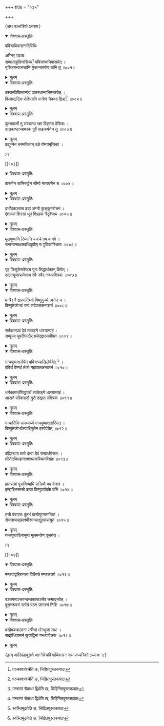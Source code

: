 +++
title = "०३५"

+++

\{अथ पञ्चत्रिंशो ऽध्यायः\}


<details open><summary>विश्वास-प्रस्तुतिः</summary>

पवित्राधिवासनादिविधिः  
    
अग्निर् उवाच  
सम्पाताहुतिनासिच्य[^२] पवित्राण्यधिवासयेत् ।  
नृसिंहमन्त्रजप्तानि गुप्तान्यस्त्रेण तानि तु ॥००१॥
</details>

<details><summary>मूलम्</summary>

पवित्राधिवासनादिविधिः  
    
अग्निर् उवाच  
सम्पाताहुतिनासिच्य[^२] पवित्राण्यधिवासयेत् ।  
नृसिंहमन्त्रजप्तानि गुप्तान्यस्त्रेण तानि तु ॥००१॥
</details>  

<details open><summary>विश्वास-प्रस्तुतिः</summary>

वस्त्रसंवेष्टितान्येव पात्रस्थान्यभिमन्त्रयेत् ।  
विल्वाद्यद्भिः प्रोक्षितानि मन्त्रेण चैकधा द्विधा[^४]   ॥००२॥
</details>

<details><summary>मूलम्</summary>

वस्त्रसंवेष्टितान्येव पात्रस्थान्यभिमन्त्रयेत् ।  
विल्वाद्यद्भिः प्रोक्षितानि मन्त्रेण चैकधा द्विधा[^४]   ॥००२॥
</details>  

<details open><summary>विश्वास-प्रस्तुतिः</summary>

कुम्भपार्श्वे तु संस्थाप्य रक्षां विज्ञाप्य देशिकः   ।  
दन्तकाष्ठञ्चामरकं पूर्वे सङ्कर्षणेन तु   ॥००३॥
</details>

<details><summary>मूलम्</summary>

कुम्भपार्श्वे तु संस्थाप्य रक्षां विज्ञाप्य देशिकः   ।  
दन्तकाष्ठञ्चामरकं पूर्वे सङ्कर्षणेन तु   ॥००३॥
</details>  
प्रद्युम्नेन भस्मतिलान् दक्षे गोमयमृत्तिकां ।  
    
:न्  
    
[^१]: स्वस्तिमुद्रयेति ङ, चिह्नितपुस्तकपाठः  
    
[^२]: पञ्चवक्त्रंश्चेति ङ, चिह्नितपुस्तकपाठः  
    
[^३]: सङ्घाताहुतिनासिच्येति ङ, चिह्नितपुस्तकपाठः  
    
[^४]: मन्त्राणां चैकधा द्विधेति ख, चिहिनितपुस्तकपाठः  

[[१०३]]
    

<details open><summary>विश्वास-प्रस्तुतिः</summary>

वारुणेन चानिरुद्धेन सौम्ये नारायणेन च ॥००४॥
</details>

<details><summary>मूलम्</summary>

वारुणेन चानिरुद्धेन सौम्ये नारायणेन च ॥००४॥
</details>  

<details open><summary>विश्वास-प्रस्तुतिः</summary>

दर्भोदकञ्चाथ हृदा अग्नौ कुङ्कुमरोचनं ।  
ऐशान्यां शिरसा धूपं शिखया नैरृतेप्यथ   ॥००५॥
</details>

<details><summary>मूलम्</summary>

दर्भोदकञ्चाथ हृदा अग्नौ कुङ्कुमरोचनं ।  
ऐशान्यां शिरसा धूपं शिखया नैरृतेप्यथ   ॥००५॥
</details>  

<details open><summary>विश्वास-प्रस्तुतिः</summary>

मूलपुष्पाणि दिव्यानि कवचेनाथ वायवे ।  
चन्दनाम्ब्वक्षतदधिदूर्वाश् च पुटिकास्थिताः   ॥००६॥
</details>

<details><summary>मूलम्</summary>

मूलपुष्पाणि दिव्यानि कवचेनाथ वायवे ।  
चन्दनाम्ब्वक्षतदधिदूर्वाश् च पुटिकास्थिताः   ॥००६॥
</details>  

<details open><summary>विश्वास-प्रस्तुतिः</summary>

गृहं त्रिसूत्रेणावेष्ट्य पुनः सिद्धार्थकान् क्षिपेत्   ।  
दद्यात्पूजाक्रमेणाथ स्वैः स्वैर् गन्धपवित्रकं   ॥००७॥
</details>

<details><summary>मूलम्</summary>

गृहं त्रिसूत्रेणावेष्ट्य पुनः सिद्धार्थकान् क्षिपेत्   ।  
दद्यात्पूजाक्रमेणाथ स्वैः स्वैर् गन्धपवित्रकं   ॥००७॥
</details>  

<details open><summary>विश्वास-प्रस्तुतिः</summary>

मन्त्रैर् वै द्वारपादिभ्यो विष्णुकुम्भे त्वनेन च ।  
विष्णुतेजोभवं रम्यं सर्वपातकनाशनं ॥००८॥
</details>

<details><summary>मूलम्</summary>

मन्त्रैर् वै द्वारपादिभ्यो विष्णुकुम्भे त्वनेन च ।  
विष्णुतेजोभवं रम्यं सर्वपातकनाशनं ॥००८॥
</details>  

<details open><summary>विश्वास-प्रस्तुतिः</summary>

सर्वकामप्रदं देवं तवाङ्गे धारयाम्यहं ।  
सम्पूज्य धूपदीपाद्यैर् व्रजेद्द्वारसमीपतः ॥००९॥
</details>

<details><summary>मूलम्</summary>

सर्वकामप्रदं देवं तवाङ्गे धारयाम्यहं ।  
सम्पूज्य धूपदीपाद्यैर् व्रजेद्द्वारसमीपतः ॥००९॥
</details>  

<details open><summary>विश्वास-प्रस्तुतिः</summary>

गन्धपुष्पाक्षतोपेतं पवित्रञ्चाखिलेर्पयेत् [^१] ।  
पवित्रं वैष्णवं तेजो महापातकनाशनं ॥०१०॥
</details>

<details><summary>मूलम्</summary>

गन्धपुष्पाक्षतोपेतं पवित्रञ्चाखिलेर्पयेत् [^१] ।  
पवित्रं वैष्णवं तेजो महापातकनाशनं ॥०१०॥
</details>  

<details open><summary>विश्वास-प्रस्तुतिः</summary>

धर्मकामार्थसिद्ध्यर्थं स्वकेङ्गे धारयाम्यहं   ।  
आसने परिवारादौ गुरौ दद्यात् पवित्रकं ॥०११॥
</details>

<details><summary>मूलम्</summary>

धर्मकामार्थसिद्ध्यर्थं स्वकेङ्गे धारयाम्यहं   ।  
आसने परिवारादौ गुरौ दद्यात् पवित्रकं ॥०११॥
</details>  

<details open><summary>विश्वास-प्रस्तुतिः</summary>

गन्धादिभिः समभ्यर्च्य गन्धपुष्पाक्षतादिमत्   ।  
विष्णुतेजोभवेत्यादिमूलेन हरयेर्पयेत् ॥०१२॥
</details>

<details><summary>मूलम्</summary>

गन्धादिभिः समभ्यर्च्य गन्धपुष्पाक्षतादिमत्   ।  
विष्णुतेजोभवेत्यादिमूलेन हरयेर्पयेत् ॥०१२॥
</details>  

<details open><summary>विश्वास-प्रस्तुतिः</summary>

वह्निस्थाय ततो दत्वा देवं सम्प्रार्थयेत्ततः ।  
क्षीरोदधिमहानागशय्यावस्थितविग्रहः ॥०१३॥
</details>

<details><summary>मूलम्</summary>

वह्निस्थाय ततो दत्वा देवं सम्प्रार्थयेत्ततः ।  
क्षीरोदधिमहानागशय्यावस्थितविग्रहः ॥०१३॥
</details>  

<details open><summary>विश्वास-प्रस्तुतिः</summary>

प्रातस्त्वां पूजयिष्यामि सन्निधौ भव केशव ।  
इन्द्रादिभस्ततो दत्वा विष्णुपार्षदके बलिं ॥०१४॥
</details>

<details><summary>मूलम्</summary>

प्रातस्त्वां पूजयिष्यामि सन्निधौ भव केशव ।  
इन्द्रादिभस्ततो दत्वा विष्णुपार्षदके बलिं ॥०१४॥
</details>  

<details open><summary>विश्वास-प्रस्तुतिः</summary>

ततो देवाग्रतः कुम्भं वासोयुगसमन्वितं ।  
रोचनाचन्द्रकाश्मीरगन्धाद्युदकसंयुतं ॥०१५॥
</details>

<details><summary>मूलम्</summary>

ततो देवाग्रतः कुम्भं वासोयुगसमन्वितं ।  
रोचनाचन्द्रकाश्मीरगन्धाद्युदकसंयुतं ॥०१५॥
</details>  
गन्धपुष्पादिनाभूष्य मूलमन्त्रेण पूजयेत् ।  
    
:न्  
    
[^१]: पवित्रं पार्श्वतो नयेदिति ङ, चिह्नितपुस्तकपाठः  

[[१०४]]
    

<details open><summary>विश्वास-प्रस्तुतिः</summary>

मण्डपाद्वहिरागत्य विलिप्ते मण्डलत्रये ॥०१६॥
</details>

<details><summary>मूलम्</summary>

मण्डपाद्वहिरागत्य विलिप्ते मण्डलत्रये ॥०१६॥
</details>  

<details open><summary>विश्वास-प्रस्तुतिः</summary>

पञ्चगव्यञ्चरुन्दन्तकाष्ठञ्चैव क्रमाद्भवेत् ।  
पुराणश्रवणं स्तोत्रं पठन् जागरणं निशि   ॥०१७॥
</details>

<details><summary>मूलम्</summary>

पञ्चगव्यञ्चरुन्दन्तकाष्ठञ्चैव क्रमाद्भवेत् ।  
पुराणश्रवणं स्तोत्रं पठन् जागरणं निशि   ॥०१७॥
</details>  

<details open><summary>विश्वास-प्रस्तुतिः</summary>

परप्रेषकबालानां स्त्रीणां भोगभुजां तथा   ।  
सद्योधिवासनं कुर्याद्विना गन्धपवित्रकं ॥०१८॥
</details>

<details><summary>मूलम्</summary>

परप्रेषकबालानां स्त्रीणां भोगभुजां तथा   ।  
सद्योधिवासनं कुर्याद्विना गन्धपवित्रकं ॥०१८॥
</details>  
    
\{इत्य् आदिमहापुराणे आग्नेये पवित्राधिवासनं नाम पञ्चत्रिंशो ऽध्यायः ॥  }
    